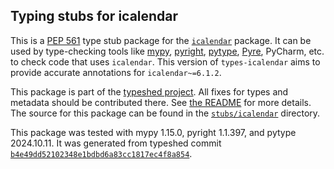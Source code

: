 ## Typing stubs for icalendar

This is a [PEP 561](https://peps.python.org/pep-0561/)
type stub package for the [`icalendar`](https://github.com/collective/icalendar) package.
It can be used by type-checking tools like
[mypy](https://github.com/python/mypy/),
[pyright](https://github.com/microsoft/pyright),
[pytype](https://github.com/google/pytype/),
[Pyre](https://pyre-check.org/),
PyCharm, etc. to check code that uses `icalendar`. This version of
`types-icalendar` aims to provide accurate annotations for
`icalendar~=6.1.2`.

This package is part of the [typeshed project](https://github.com/python/typeshed).
All fixes for types and metadata should be contributed there.
See [the README](https://github.com/python/typeshed/blob/main/README.md)
for more details. The source for this package can be found in the
[`stubs/icalendar`](https://github.com/python/typeshed/tree/main/stubs/icalendar)
directory.

This package was tested with
mypy 1.15.0,
pyright 1.1.397,
and pytype 2024.10.11.
It was generated from typeshed commit
[`b4e49dd52102348e1bdbd6a83cc1817ec4f8a854`](https://github.com/python/typeshed/commit/b4e49dd52102348e1bdbd6a83cc1817ec4f8a854).